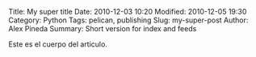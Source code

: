 Title: My super title
Date: 2010-12-03 10:20
Modified: 2010-12-05 19:30
Category: Python
Tags: pelican, publishing
Slug: my-super-post
Author: Alex Pineda
Summary: Short version for index and feeds

Este es el cuerpo del articulo.
